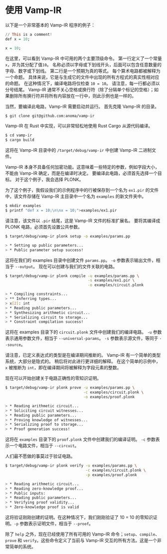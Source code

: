 # 使用 Vamp-IR

以下是一个非常基本的 Vamp-IR 程序的例子：

```haskell
// This is a comment!
def x = 10;

x = 10;
```

在这里，可以看到 Vamp-IR 中可用的两个主要顶级命令。 第一行定义了一个常量 `x`，并为其分配了值`10`。 名称必须以字母或下划线开头，后面可以包含任意数量的字母、数字或下划线。 第二行是一个预期为真的等式。 每个算术电路都被解释为一个命题。 具体来说，它是与生成它的文件中出现的所有方程式的真实性相对应的命题。 在这种情况下，编译电路将仅检查 `10 = 10`。 请注意，每一行都必须以分号结尾。 Vamp-IR 通常不关心空格或换行符（除了分隔单个标记的空格）；如果删除所有换行符并将所有内容放在一行中，则此示例也是一样的。

当然，要编译此电路，Vamp-IR 需要启动并运行。 首先克隆 Vamp-IR 的目录。

```bash
$ git clone git@github.com:anoma/vamp-ir
```

Vamp-IR 在 Rust 中实现，可以非常轻松地使用 Rust Cargo 从源代码编译。

```bash
$ cd vamp-ir
$ cargo build
```

这将在 Vamp-IR 目录中的 `/target/debug/vamp-ir` 中创建 Vamp-IR 二进制文件。

Vamp-IR 本身不具备任何加密功能。这意味着一些特定的参数，例如字段大小，不能由 Vamp-IR 确定，而是在编译时决定。 要编译此电路，必须首先选择一个目标。 对于这个例子，我会选择 PLONK。

为了这个例子，我假设我们的示例程序中的行被保存到一个名为 `ex1.pir` 的文件中，该文件存储在 Vamp-IR 主目录中一个名为 `examples` 的新文件夹中。

```bash
$ mkdir examples
$ printf "def x = 10;\n\nx = 10;">examples/ex1.pir
```

请注意，该文件以 `.pir` 结尾，这是 Vamp-IR 文件的标准扩展名。 要将其编译成 PLONK 电路，必须首先设置公共参数。

```bash
$ target/debug/vamp-ir plonk setup -o examples/params.pp

> * Setting up public parameters...
> * Public parameter setup success!
```

这将在我们的 examples 目录中创建文件 `params.pp`。 `-o` 参数表示输出文件，相当于 `--output`。 现在可以创建与我们的文件关联的电路。

```bash
$ target/debug/vamp-ir plonk compile -u examples/params.pp \
                                     -s examples/ex1.pir \
                                     -o examples/circuit.plonk

> * Compiling constraints...
> ** Inferring types...
> x[2]: int
> * Reading public parameters...
> * Synthesizing arithmetic circuit...
> * Serializing circuit to storage...
> * Constraint compilation success!
```

这将在 examples 目录下的 `circuit.plonk` 文件中创建我们的编译电路。 `-u` 参数表示通用参数文件，相当于 `--universal-params`。 `-s` 参数表示源文件，等同于 `--source`。

请注意，已定义表达式的类型是在编译期间推断的。 Vamp-IR 有一个简单的类型系统，大部分是隐式的。 稍后将对此进行更详细的解释。 在这个简单的示例中，`x` 被推断为 `int`，即在编译期间将被解释为字段元素的整数。

现在可以开始创建关于电路正确性的零知识证明。

```bash
$ target/debug/vamp-ir plonk prove -u examples/params.pp \
                                   -c examples/circuit.plonk \
                                   -o examples/proof.plonk

> * Reading arithmetic circuit...
> * Soliciting circuit witnesses...
> * Reading public parameters...
> * Proving knowledge of witnesses...
> * Serializing proof to storage...
> * Proof generation success!
```

这将在 `examples` 目录下的 `proof.plonk` 文件中创建我们的编译证明。 `-c` 参数表示一个电路文件，相当于 `--circuit`。

人们最不愿做的事莫过于验证电路。

```bash
$ target/debug/vamp-ir plonk verify -u examples/params.pp \
                                    -c examples/circuit.plonk \
                                    -p examples/proof.plonk

> * Reading arithmetic circuit...
> * Reading zero-knowledge proof...
> * Public inputs:
> * Reading public parameters...
> * Verifying proof validity...
> * Zero-knowledge proof is valid
```

这将验证刚刚创建的证明。在这种情况下，我们刚刚验证了 10 = 10 的零知识证明。`-p` 参数表示证明文件，相当于 `--proof`。

除了 `help` 之外，现在已经使用了所有可用的 Vamp-IR 命令；`setup`、`compile`、`prove` 和 `verify`。这些命令定义了当前与 Vamp-IR 交互的所有方法。这是一个非常简单的系统。
